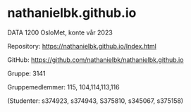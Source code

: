 # nathanielbk.github.io

DATA 1200 OsloMet, konte vår 2023

Repository: https://nathanielbk.github.io/Index.html

GitHub: https://github.com/nathanielbk/nathanielbk.github.io

Gruppe: 3141

Gruppemedlemmer: 115, 104,114,113,116


(Studenter: s374923, s374943, S375810, s345067, s375158)
